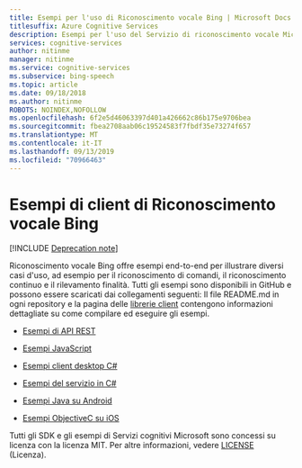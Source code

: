 ```yaml
---
title: Esempi per l'uso di Riconoscimento vocale Bing | Microsoft Docs
titlesuffix: Azure Cognitive Services
description: Esempi per l'uso del Servizio di riconoscimento vocale Microsoft che converte audio parlato in testo.
services: cognitive-services
author: nitinme
manager: nitinme
ms.service: cognitive-services
ms.subservice: bing-speech
ms.topic: article
ms.date: 09/18/2018
ms.author: nitinme
ROBOTS: NOINDEX,NOFOLLOW
ms.openlocfilehash: 6f2e5d46063397d401a426662c86b175e9706bea
ms.sourcegitcommit: fbea2708aab06c19524583f7fbdf35e73274f657
ms.translationtype: MT
ms.contentlocale: it-IT
ms.lasthandoff: 09/13/2019
ms.locfileid: "70966463"
---
```

# <a name="bing-speech-client-samples"></a>Esempi di client di Riconoscimento vocale Bing

[!INCLUDE [Deprecation note](../../../includes/cognitive-services-bing-speech-api-deprecation-note.md)]

Riconoscimento vocale Bing offre esempi end-to-end per illustrare diversi casi d'uso, ad esempio per il riconoscimento di comandi, il riconoscimento continuo e il rilevamento finalità. Tutti gli esempi sono disponibili in GitHub e possono essere scaricati dai collegamenti seguenti: Il file README.md in ogni repository e la pagina delle [librerie client](GetStarted/GetStartedClientLibraries.md) contengono informazioni dettagliate su come compilare ed eseguire gli esempi.

- [Esempi di API REST](https://github.com/Azure-Samples/SpeechToText-REST)

- [Esempi JavaScript](https://github.com/Azure-Samples/SpeechToText-WebSockets-Javascript)

- [Esempi client desktop C#](https://github.com/Azure-Samples/Cognitive-Speech-STT-Windows)

- [Esempi del servizio in C#](https://github.com/Azure-Samples/Cognitive-Speech-STT-ServiceLibrary)

- [Esempi Java su Android](https://github.com/Azure-Samples/Cognitive-Speech-STT-Android)

- [Esempi ObjectiveC su iOS](https://github.com/Azure-Samples/Cognitive-Speech-STT-iOS)

Tutti gli SDK e gli esempi di Servizi cognitivi Microsoft sono concessi su licenza con la licenza MIT. Per altre informazioni, vedere [LICENSE](https://github.com/Azure-Samples/SpeechToText-REST/blob/master/LICENSE) (Licenza).
